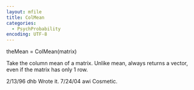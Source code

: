 ```yaml
---
layout: mfile
title: ColMean
categories:
  - PsychProbability
encoding: UTF-8
---
```


theMean = ColMean(matrix)

Take the column mean of a matrix.  Unlike mean, always returns a vector,
even if the matrix has only 1 row.

2/13/96     dhb     Wrote it.
7/24/04       awi     Cosmetic.